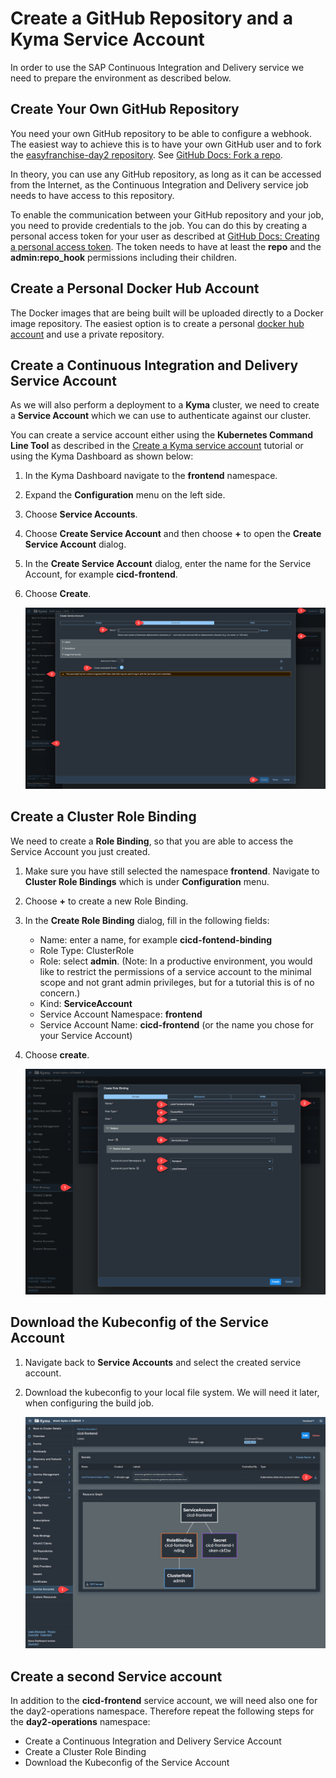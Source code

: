 # Create a GitHub Repository and a Kyma Service Account

In order to use the SAP Continuous Integration and Delivery service we need to prepare the environment as described below.

## Create Your Own GitHub Repository

You need your own GitHub repository to be able to configure a webhook. The easiest way to achieve this is to have your own GitHub user and to fork the [easyfranchise-day2 repository](https://github.com/SAP-samples/btp-kyma-day2-operations). 
See [GitHub Docs: Fork a repo](https://docs.github.com/en/get-started/quickstart/fork-a-repo).

In theory, you can use any GitHub repository, as long as it can be accessed from the Internet, as the Continuous Integration and Delivery service job needs to have access to this repository.

To enable the communication between your GitHub repository and your job, you need to provide credentials to the job. You can do this by creating a personal access token for your user as described at [GitHub Docs: Creating a personal access token](https://docs.github.com/en/authentication/keeping-your-account-and-data-secure/creating-a-personal-access-token). The token needs to have at least the **repo** and the **admin:repo_hook** permissions including their children.

## Create a Personal Docker Hub Account

The Docker images that are being built will be uploaded directly to a Docker image repository. The easiest option is to create a personal [docker hub account](https://hub.docker.com/) and use a private repository.

## Create a Continuous Integration and Delivery Service Account 

As we will also perform a deployment to a **Kyma** cluster, we need to create a **Service Account** which we can use to authenticate against our cluster.

You can create a service account either using the **Kubernetes Command Line Tool** as described in the [Create a Kyma service account](https://developers.sap.com/tutorials/kyma-create-service-account.html) tutorial or using the Kyma Dashboard as shown below:

1. In the Kyma Dashboard navigate to the **frontend** namespace.
2. Expand the **Configuration** menu on the left side.
3. Choose **Service Accounts**.
4. Choose **Create Service Account** and then choose **+** to open the **Create Service Account** dialog.
5. In the **Create Service Account** dialog, enter the name for the Service Account, for example **cicd-frontend**.
6. Choose **Create**.
  
   ![](./images/05-CICD-12.png)

##  Create a Cluster Role Binding

We need to create a **Role Binding**, so that you are able to access the Service Account you just created.

1. Make sure you have still selected the namespace **frontend**. Navigate to **Cluster Role Bindings** which is under **Configuration** menu.
2. Choose **+** to create a new Role Binding.
3. In the **Create Role Binding** dialog, fill in the following fields: 
   * Name: enter a name, for example **cicd-fontend-binding**
   * Role Type: ClusterRole
   * Role: select **admin**. (Note: In a productive environment, you would like to restrict the permissions of a service account to the minimal scope and not grant admin privileges, but for a tutorial this is of no concern.) 
   * Kind: **ServiceAccount**  
   * Service Account Namespace: **frontend** 
   * Service Account Name: **cicd-frontend** (or the name you chose for your Service Account) 
4. Choose **create**.
  
   ![](./images/05-CICD-13.png)


## Download the Kubeconfig of the Service Account

1. Navigate back to **Service Accounts** and select the created service account.
2. Download the kubeconfig to your local file system. We will need it later, when configuring the build job. 
   
   ![](./images/05-CICD-14.png)

## Create a second Service account 

In addition to the **cicd-frontend** service account, we will need also one for the day2-operations namespace. Therefore repeat the following steps for the **day2-operations** namespace: 
* Create a Continuous Integration and Delivery Service Account
* Create a Cluster Role Binding
* Download the Kubeconfig of the Service Account